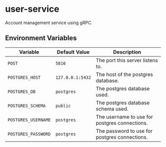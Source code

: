 # user-service

Account management service using gRPC.

## Environment Variables

| Variable | Default Value | Description |
| -------- | ------------- | ----------- |
| `POST` | `5816` | The port this server listens to. |
| `POSTGRES_HOST` | `127.0.0.1:5432` | The host of the postgres database. |
| `POSTGRES_DB` | `postgres` | The postgres database used. |
| `POSTGRES_SCHEMA` | `public` | The postgres database schema used. |
| `POSTGRES_USERNAME` | `postgres` | The username to use for postgres connections. |
| `POSTGRES_PASSWORD` | `postgres` | The password to use for postgres connections. |
